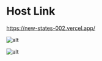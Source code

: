 # Host Link
https://new-states-002.vercel.app/

![alt](https://geekster-in.notion.site/image/https%3A%2F%2Fs3-us-west-2.amazonaws.com%2Fsecure.notion-static.com%2Fdf582fb4-8456-4e1f-9798-97bb19267cfe%2FUntitled.png?id=8e5de6e7-e1cd-4711-b55d-6d584eaad6c3&table=block&spaceId=d21b1a65-81c4-4c29-a7ac-4ece53e36277&width=2000&userId=&cache=v2)

![alt](file:///C:/Users/AVINASH/Pictures/Screenshots/Screenshot_20230224_103556.png)
